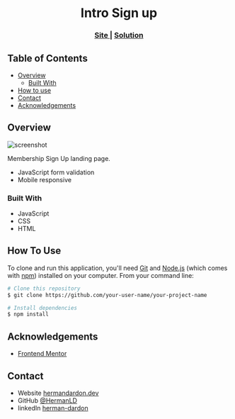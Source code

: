 <!-- Please update value in the {}  -->

<h1 align="center">Intro Sign up</h1>

<div align="center">
  <h3>
    <a href="https://intro-sign-up-component-g5cp380zu.now.sh/">
      Site
    </a>
    <span> | </span>
    <a href="https://www.frontendmentor.io/solutions/mobile-first-flexbox-and-vanilla-js-sign-up-page-nrUtMtxGo">
      Solution
    </a>
  </h3>
</div>

<!-- TABLE OF CONTENTS -->

## Table of Contents

- [Overview](#overview)
  - [Built With](#built-with)
- [How to use](#how-to-use)
- [Contact](#contact)
- [Acknowledgements](#acknowledgements)

<!-- OVERVIEW -->

## Overview

![screenshot](https://res.cloudinary.com/nimbus8/image/upload/v1601404858/portfolio/intro-sign-up-component_inw182.png)

Membership Sign Up landing page.

- JavaScript form validation
- Mobile responsive

### Built With

<!-- This section should list any major frameworks that you built your project using. Here are a few examples.-->

- JavaScript
- CSS
- HTML

## How To Use

<!-- Example: -->

To clone and run this application, you'll need [Git](https://git-scm.com) and [Node.js](https://nodejs.org/en/download/) (which comes with [npm](http://npmjs.com)) installed on your computer. From your command line:

```bash
# Clone this repository
$ git clone https://github.com/your-user-name/your-project-name

# Install dependencies
$ npm install
```

## Acknowledgements

<!-- This section should list any articles or add-ons/plugins that helps you to complete the project. This is optional but it will help you in the future. For example -->

- [Frontend Mentor](https://www.frontendmentor.io/)

## Contact

- Website [hermandardon.dev](https://hermandardon.dev)
- GitHub [@HermanLD](https://github.com/HermanLD)
- linkedIn [herman-dardon](https://www.linkedin.com/in/herman-dardon/)
